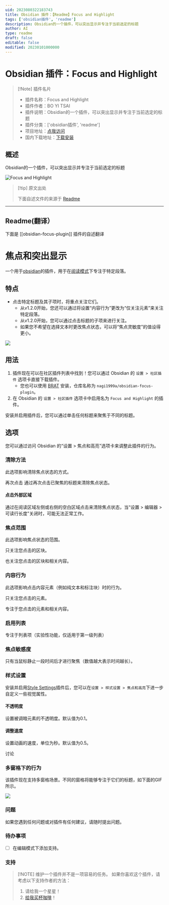 ```yaml
---
uid: 2023080322183743
title: Obsidian 插件：【Readme】Focus and Highlight
tags: ['obsidian插件', 'readme']
description: Obsidian的一个插件，可以突出显示并专注于当前选定的标题
author: AI
type: readme
draft: false
editable: false
modified: 20230101000000
---
```


# Obsidian 插件：Focus and Highlight

> [!Note] 插件名片
> - 插件名称：Focus and Highlight
> - 插件作者：BO YI TSAI
> - 插件说明：Obsidian的一个插件，可以突出显示并专注于当前选定的标题
> - 插件分类：['obsidian插件', 'readme']
> - 项目地址：[点我访问](https://github.com/nagi1999a/obsidian-focus-plugin)
> - 国内下载地址：[下载安装](https://pkmer.cn/products/plugin/pluginMarket/?obsidian-focus-plugin)

## 概述

Obsidian的一个插件，可以突出显示并专注于当前选定的标题

![Focus and Highlight](https://cdn.pkmer.cn/covers/obsidian-focus-plugin_new.gif!pkmer)

> [!tip] 原文出处
> 
>下面自述文件的来源于 [Readme](https://ghproxy.net/https://raw.githubusercontent.com/nagi1999a/obsidian-focus-plugin/master/README.md)
> 

---

## Readme(翻译）

下面是 [[obsidian-focus-plugin]] 插件的自述翻译


# 焦点和突出显示
一个用于[obsidian](https://obsidian.md/)的插件，用于在[阅读模式](https://help.obsidian.md/How+to/Read+and+edit+modes)下专注于特定段落。

## 特点
- 点击特定标题及其子项时，将重点关注它们。
    - 从v1.2.0开始，您还可以通过将设置“内容行为”更改为“仅关注元素”来关注特定段落。
    - 从v1.2.0开始，您可以通过点击标题的子项来进行关注。
    - 如果您不希望在选择文本时更改焦点状态，可以将“焦点灵敏度”的值设得更小。

![](demo.gif)

## 用法
1. 插件现在可以在社区插件列表中找到！您可以通过 Obsidian 的 `设置 > 社区插件` 选项卡直接下载插件。
    - 您也可以使用 [BRAT](https://github.com/TfTHacker/obsidian42-brat) 安装，仓库名称为 `nagi1999a/obsidian-focus-plugin`。
2. 在 Obsidian 的 `设置 > 社区插件` 选项卡中启用名为 `Focus and Highlight` 的插件。

安装并启用插件后，您可以通过单击任何标题来聚焦于不同的标题。

## 选项
您可以通过访问 Obsidian 的“设置 > 焦点和高亮”选项卡来调整此插件的行为。

### 清除方法
此选项影响清除焦点状态的方式。

再次点击
通过再次点击已聚焦的标题来清除焦点状态。

#### 点击外部区域
通过在阅读区域左侧或右侧的空白区域点击来清除焦点状态，当“设置 > 编辑器 > 可读行长度”关闭时，可能无法正常工作。

### 焦点范围
此选项影响焦点状态的范围。

只关注您点击的区块。

也关注您点击的区块和相关内容。

### 内容行为
此选项影响点击内容元素（例如纯文本和标注块）时的行为。

只关注您点击的元素。

专注于您点击的元素和相关内容。

### 启用列表
专注于列表项（实验性功能，仅适用于第一级列表）

### 焦点敏感度
只有当鼠标静止一段时间后才进行聚焦（数值越大表示时间越长）。

### 样式设置
安装并启用[Style Settings](https://github.com/mgmeyers/obsidian-style-settings)插件后，您可以在`设置 > 样式设置 > 焦点和高亮`下进一步自定义一些视觉属性。

#### 不透明度
设置被调暗元素的不透明度。默认值为0.1。

#### 调整速度
设置动画的速度，单位为秒。默认值为0.5。

讨论

### 多窗格下的行为
该插件现在支持多窗格场景。不同的窗格将能够专注于它们的标题，如下面的GIF所示。

![](multi_pane.gif)

### 问题
如果您遇到任何问题或对插件有任何建议，请随时提出问题。

### 待办事项
- [ ] 在编辑模式下添加支持。

### 支持
> [!NOTE] 维护一个插件并不是一项容易的任务。
> 如果你喜欢这个插件，请考虑以下支持作者的方法：
> 1. 请给我一个星星！
> 2. [给我买杯咖啡](https://www.buymeacoffee.com/nagi1999a)！



